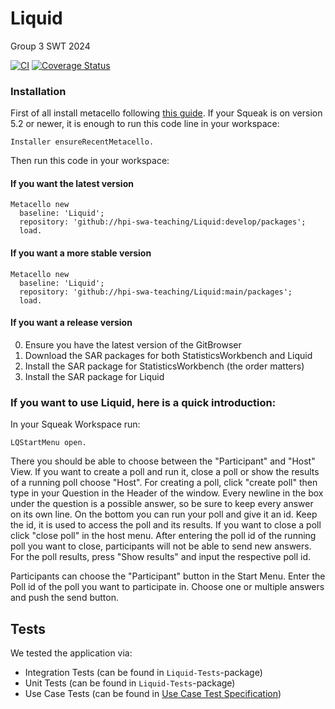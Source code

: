 # Liquid

Group 3 SWT 2024

[![CI](https://github.com/hpi-swa-teaching/Liquid/workflows/CI/badge.svg?branch=develop)](https://github.com/hpi-swa-teaching/Liquid/actions)
[![Coverage Status](https://coveralls.io/repos/github/hpi-swa-teaching/Liquid/badge.svg?branch=develop)](https://coveralls.io/github/hpi-swa-teaching/Liquid?branch=develop)

### Installation

First of all install metacello following [this guide](https://github.com/Metacello/metacello#squeak). If your Squeak is on version 5.2 or newer, it is enough to run this code line in your workspace:

```smalltalk
Installer ensureRecentMetacello.
```

Then run this code in your workspace:

#### If you want the latest version

```smalltalk
Metacello new
  baseline: 'Liquid';
  repository: 'github://hpi-swa-teaching/Liquid:develop/packages';
  load.
```

#### If you want a more stable version

```smalltalk
Metacello new
  baseline: 'Liquid';
  repository: 'github://hpi-swa-teaching/Liquid:main/packages';
  load.
```

#### If you want a release version

0. Ensure you have the latest version of the GitBrowser
1. Download the SAR packages for both StatisticsWorkbench and Liquid
2. Install the SAR package for StatisticsWorkbench (the order matters)
3. Install the SAR package for Liquid

### If you want to use Liquid, here is a quick introduction:

In your Squeak Workspace run:

```smalltalk
LQStartMenu open.
```

There you should be able to choose between the "Participant" and "Host" View.
If you want to create a poll and run it, close a poll or show the results of a running poll choose "Host". For creating a poll, click "create poll" then type in your Question in the Header of the window.
Every newline in the box under the question is a possible answer, so be sure to keep every answer on its own line.
On the bottom you can run your poll and give it an id. Keep the id, it is used to access the poll and its results.
If you want to close a poll click "close poll" in the host menu. After entering the poll id of the running poll you want to close, participants will not be able to send new answers.
For the poll results, press "Show results" and input the respective poll id.

Participants can choose the "Participant" button in the Start Menu. Enter the Poll id of the poll you want to participate in. Choose one or multiple answers and push the send button.

## Tests
We tested the application via:
- Integration Tests (can be found in `Liquid-Tests`-package)
- Unit Tests (can be found in `Liquid-Tests`-package)
- Use Case Tests (can be found in [Use Case Test Specification](https://github.com/hpi-swa-teaching/Liquid/blob/develop/docs/UseCases.md))
